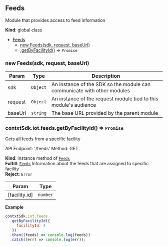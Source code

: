<a name="Feeds"></a>

## Feeds
Module that provides access to feed information

**Kind**: global class  

* [Feeds](#Feeds)
    * [new Feeds(sdk, request, baseUrl)](#new_Feeds_new)
    * [.getByFacilityId()](#Feeds+getByFacilityId) ⇒ <code>Promise</code>

<a name="new_Feeds_new"></a>

### new Feeds(sdk, request, baseUrl)

| Param | Type | Description |
| --- | --- | --- |
| sdk | <code>Object</code> | An instance of the SDK so the module can communicate   with other modules |
| request | <code>Object</code> | An instance of the request module tied to this   module's audience |
| baseUrl | <code>string</code> | The base URL provided by the parent module |

<a name="Feeds+getByFacilityId"></a>

### contxtSdk.iot.feeds.getByFacilityId() ⇒ <code>Promise</code>
Gets all feeds from a specific facility

API Endpoint: '/feeds'
Method: GET

**Kind**: instance method of [<code>Feeds</code>](#Feeds)  
**Fulfill**: [<code>Feeds</code>](#Feeds) Information about the feeds that are assigned to specific facility  
**Reject**: <code>Error</code>  

| Param | Type |
| --- | --- |
| [facility.id] | <code>number</code> | 

**Example**  
```js
contxtSdk.iot.feeds
  .getByFacilityId({
     facilityId: 4
   })
  .then((feeds) => console.log(feeds))
  .catch((err) => console.log(err));
```
